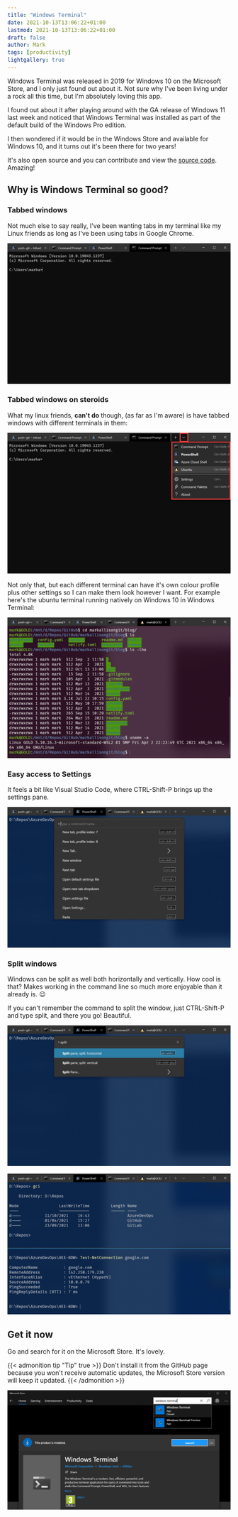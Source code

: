 ```yaml
---
title: "Windows Terminal"
date: 2021-10-13T13:06:22+01:00
lastmod: 2021-10-13T13:06:22+01:00
draft: false
author: Mark
tags: [productivity]
lightgallery: true
---
```


Windows Terminal was released in 2019 for Windows 10 on the Microsoft Store, and I only just found out about it. Not sure why I've been living under a rock all this time, but I'm absolutely loving this app.

I found out about it after playing around with the GA release of Windows 11 last week and noticed that Windows Terminal was installed as part of the default build of the Windows Pro edition.

I then wondered if it would be in the Windows Store and available for Windows 10, and it turns out it's been there for two years!

It's also open source and you can contribute and view the [source code](https://github.com/microsoft/terminal). Amazing!

## Why is Windows Terminal so good?

### Tabbed windows

Not much else to say really, I've been wanting tabs in my terminal like my Linux friends as long as I've been using tabs in Google Chrome.

![Tabs](2021-10-13_13-10-34.jpg)

### Tabbed windows on steroids

What my linux friends, **can't do** though, (as far as I'm aware) is have tabbed windows with different terminals in them:

![Tabs on steroids](2021-10-13_13-13-03.jpg)

Not only that, but each different terminal can have it's own colour profile plus other settings so I can make them look however I want. For example here's the ubuntu terminal running natively on Windows 10 in Windows Terminal:

![Ubuntu](2021-10-13_13-16-36.jpg)

### Easy access to Settings

It feels a bit like Visual Studio Code, where CTRL-Shift-P brings up the settings pane.

![Settings](2021-10-13_13-19-27.jpg)

### Split windows

Windows can be split as well both horizontally and vertically. How cool is that? Makes working in the command line so much more enjoyable than it already is. 😉

If you can't remember the command to split the window, just CTRL-Shift-P and type split, and there you go! Beautiful.

![Settings help](2021-10-13_13-20-58.jpg)

![Split horizontal](2021-10-13_13-24-22.jpg)

## Get it now

Go and search for it on the Microsoft Store. It's lovely. 

{{< admonition tip "Tip" true >}}
Don't install it from the GitHub page because you won't receive automatic updates, the Microsoft Store version will keep it updated.
{{< /admonition >}}

![Get it](2021-10-13_13-25-27.jpg)